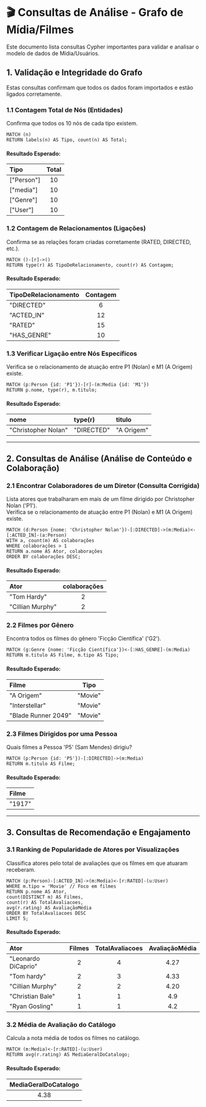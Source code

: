 # 🎬 Consultas de Análise - Grafo de Mídia/Filmes

Este documento lista consultas Cypher importantes para validar e analisar o modelo de dados de Mídia/Usuários.

## 1. Validação e Integridade do Grafo

Estas consultas confirmam que todos os dados foram importados e estão ligados corretamente.

### 1.1 Contagem Total de Nós (Entidades)
Confirma que todos os 10 nós de cada tipo existem.

```cypher
MATCH (n)
RETURN labels(n) AS Tipo, count(n) AS Total;
 ```
#### Resultado Esperado:
| Tipo       | Total |
|:-----------|:-----:|
| ["Person"] |  10   |
| ["media"]  |  10   |
| ["Genre"]  |  10   |
| ["User"]   |  10   |


### 1.2 Contagem de Relacionamentos (Ligações)
Confirma se as relações foram criadas corretamente (RATED, DIRECTED, etc.).
```cypher
MATCH ()-[r]->()
RETURN type(r) AS TipoDeRelacionamento, count(r) AS Contagem;
```

#### Resultado Esperado:
| TipoDeRelacionamento | Contagem |
|:---------------------|:--------:|
| "DIRECTED"           |    6     |
| "ACTED_IN"           |    12    |
| "RATED"              |    15    |
| "HAS_GENRE"          |    10    |


### 1.3 Verificar Ligação entre Nós Específicos
Verifica se o relacionamento de atuação entre P1 (Nolan) e M1 (A Origem) existe.
```cypher
MATCH (p:Person {id: 'P1'})-[r]-(m:Media {id: 'M1'})
RETURN p.nome, type(r), m.titulo;
```
#### Resultado Esperado:
| nome              | type(r)    | titulo     |
|:------------------|:-----------|:-----------|
| "Christopher Nolan" | "DIRECTED" | "A Origem"   |
    

---

## 2. Consultas de Análise (Análise de Conteúdo e Colaboração)

### 2.1 Encontrar Colaboradores de um Diretor (Consulta Corrigida)
Lista atores que trabalharam em mais de um filme dirigido por Christopher Nolan ('P1'). <BR>
Verifica se o relacionamento de atuação entre P1 (Nolan) e M1 (A Origem) existe.
```cypher
MATCH (d:Person {nome: 'Christopher Nolan'})-[:DIRECTED]->(m:Media)<-[:ACTED_IN]-(a:Person)
WITH a, count(m) AS colaborações
WHERE colaborações > 1
RETURN a.nome AS Ator, colaborações
ORDER BY colaborações DESC;
```
#### Resultado Esperado:
| Ator                   | colaborações |
|:-----------------------|:-------------:|
| "Tom Hardy"            |      2      |
| "Cillian Murphy" |      2      |

### 2.2 Filmes por Gênero
Encontra todos os filmes do gênero 'Ficção Científica' ('G2').
```cypher
MATCH (g:Genre {nome: 'Ficção Científica'})<-[:HAS_GENRE]-(m:Media)
RETURN m.titulo AS Filme, m.tipo AS Tipo;
```
#### Resultado Esperado:
| Filme               | Tipo  |
|:--------------------|:------:|
| "A Origem"          | "Movie" |
| "Interstellar"      | "Movie" | 
| "Blade Runner 2049" | "Movie" | 

### 2.3 Filmes Dirigidos por uma Pessoa
Quais filmes a Pessoa 'P5' (Sam Mendes) dirigiu?
```cypher
MATCH (p:Person {id: 'P5'})-[:DIRECTED]->(m:Media)
RETURN m.titulo AS Filme;
```
#### Resultado Esperado:
| Filme  |
|:-------|
| "1917" |

---

## 3. Consultas de Recomendação e Engajamento

### 3.1 Ranking de Popularidade de Atores por Visualizações
Classifica atores pelo total de avaliações que os filmes em que atuaram receberam.
```cypher
MATCH (p:Person)-[:ACTED_IN]->(m:Media)<-[r:RATED]-(u:User)
WHERE m.tipo = 'Movie' // Foco em filmes
RETURN p.nome AS Ator,
count(DISTINCT m) AS Filmes,
count(r) AS TotalAvaliacoes,
avg(r.rating) AS AvaliaçãoMédia
ORDER BY TotalAvaliacoes DESC
LIMIT 5;
```
#### Resultado Esperado:
| Ator                | Filmes | TotalAvaliacoes | AvaliaçãoMédia |
|:--------------------|:------:|:---------------:|:--------------:|
| "Leonardo DiCaprio" |   2    |        4        |      4.27      |   
| "Tom hardy"         |   2    |        3        |      4.33      |
| "Cillian Murphy"    |   2    |        2        |      4.20      |
| "Christian Bale"    |   1    |        1        |      4.9       |    
| "Ryan Gosling"      |   1    |        1        |      4.2       |     


### 3.2 Média de Avaliação do Catálogo
Calcula a nota média de todos os filmes no catálogo.
```cypher
MATCH (m:Media)<-[r:RATED]-(u:User)
RETURN avg(r.rating) AS MediaGeralDoCatalogo;
```
#### Resultado Esperado:
| MediaGeralDoCatalogo |
|:--------------------:|
|         4.38         |